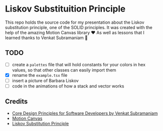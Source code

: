 # Liskov Substituition Principle

This repo holds the source code for my presentation about the Liskov
substitution principle, one of the SOLID principles.
It was created with the help of the amazing
Motion Canvas library ❤️  As well as lessons that I learned thanks to
Venkat Subramaniam 🥳

## TODO

* [ ] create a `palettes` file that will hold constants for your colors in
hex values, so that other classes can easily import them
* [x] rename the `example.tsx` file
* [ ] insert a picture of Barbara Liskov
* [ ] code in the animations of how a stack and vector works

## Credits

* [Core Design Principles for Software Developers by Venkat Subramaniam](https://www.youtube.com/watch?v=llGgO74uXMI&t=6214s)
* [Motion Canvas](https://motioncanvas.io/)
* [Liskov Substitution Principle](https://en.wikipedia.org/wiki/Liskov_substitution_principle)
